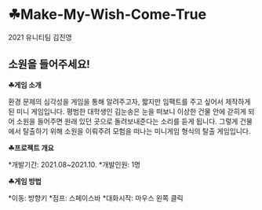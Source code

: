 # ☘Make-My-Wish-Come-True
2021 유니티팀 김진영


소원을 들어주세요!
---
**☘게임 소개** 

환경 문제의 심각성을 게임을 통해 알려주고자, 짧지만 임팩트를 주고 싶어서 제작하게 된 미니 게임입니다. 평범한 대학생인 김눈송은 눈을 떠보니 이상한 건물 안에 갇히게 되어 소원을 들어주면 원래 있던 곳으로 돌려보내준다는 소리를 듣게 됩니다. 그렇게 건물에서 탈출하기 위해 소원을 이뤄주려 모험을 떠나는 미니게임 형식의 탈출 게임입니다. 


**☘프로젝트 개요**

*개발기간: 2021.08~2021.10.
*개발인원: 1명 


**☘게임 방법**

*이동: 방향키 
*점프: 스페이스바
*대화시작: 마우스 왼쪽 클릭
